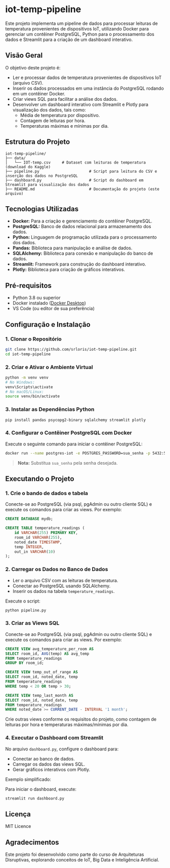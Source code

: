 # iot-temp-pipeline

Este projeto implementa um pipeline de dados para processar leituras de temperatura provenientes de dispositivos IoT, utilizando Docker para gerenciar um contêiner PostgreSQL, Python para o processamento dos dados e Streamlit para a criação de um dashboard interativo.

## Visão Geral

O objetivo deste projeto é:
- Ler e processar dados de temperatura provenientes de dispositivos IoT (arquivo CSV).
- Inserir os dados processados em uma instância do PostgreSQL rodando em um contêiner Docker.
- Criar views SQL para facilitar a análise dos dados.
- Desenvolver um dashboard interativo com Streamlit e Plotly para visualização dos dados, tais como:
  - Média de temperatura por dispositivo.
  - Contagem de leituras por hora.
  - Temperaturas máximas e mínimas por dia.

## Estrutura do Projeto

```
iot-temp-pipeline/
├── data/
│   └── IOT-temp.csv     # Dataset com leituras de temperatura (download do Kaggle)
├── pipeline.py                      # Script para leitura do CSV e inserção dos dados no PostgreSQL
├── dashboard.py                     # Script do dashboard em Streamlit para visualização dos dados
├── README.md                        # Documentação do projeto (este arquivo)
```

## Tecnologias Utilizadas

- **Docker:** Para a criação e gerenciamento do contêiner PostgreSQL.
- **PostgreSQL:** Banco de dados relacional para armazenamento dos dados.
- **Python:** Linguagem de programação utilizada para o processamento dos dados.
- **Pandas:** Biblioteca para manipulação e análise de dados.
- **SQLAlchemy:** Biblioteca para conexão e manipulação do banco de dados.
- **Streamlit:** Framework para construção do dashboard interativo.
- **Plotly:** Biblioteca para criação de gráficos interativos.

## Pré-requisitos

- Python 3.8 ou superior
- Docker instalado ([Docker Desktop](https://www.docker.com/get-started))
- VS Code (ou editor de sua preferência)

## Configuração e Instalação

### 1. Clonar o Repositório

```bash
git clone https://github.com/srloris/iot-temp-pipeline.git
cd iot-temp-pipeline
```

### 2. Criar e Ativar o Ambiente Virtual

```bash
python -m venv venv
# No Windows:
venv\Scripts\activate
# No macOS/Linux:
source venv/bin/activate
```

### 3. Instalar as Dependências Python

```bash
pip install pandas psycopg2-binary sqlalchemy streamlit plotly
```

### 4. Configurar o Contêiner PostgreSQL com Docker

Execute o seguinte comando para iniciar o contêiner PostgreSQL:

```bash
docker run --name postgres-iot -e POSTGRES_PASSWORD=sua_senha -p 5432:5432 -d postgres
```

> **Nota:** Substitua `sua_senha` pela senha desejada.

## Executando o Projeto

### 1. Crie o bando de dados e tabela
Conecte-se ao PostgreSQL (via psql, pgAdmin ou outro cliente SQL) e execute os comandos para criar as views. Por exemplo:

```sql
CREATE DATABASE mydb;
```

```sql
CREATE TABLE temperature_readings (
    id VARCHAR(255) PRIMARY KEY,
    room_id VARCHAR(255),
    noted_date TIMESTAMP,
    temp INTEGER,
    out_in VARCHAR(10)
);
```

### 2. Carregar os Dados no Banco de Dados

- Ler o arquivo CSV com as leituras de temperatura.
- Conectar ao PostgreSQL usando SQLAlchemy.
- Inserir os dados na tabela `temperature_readings`.

Execute o script:

```bash
python pipeline.py
```

### 3. Criar as Views SQL

Conecte-se ao PostgreSQL (via psql, pgAdmin ou outro cliente SQL) e execute os comandos para criar as views. Por exemplo:

```sql
CREATE VIEW avg_temperature_per_room AS
SELECT room_id, AVG(temp) AS avg_temp
FROM temperature_readings
GROUP BY room_id;
```

```sql
CREATE VIEW temp_out_of_range AS
SELECT room_id, noted_date, temp
FROM temperature_readings
WHERE temp < 20 OR temp > 30;
```

```sql
CREATE VIEW temp_last_month AS
SELECT room_id, noted_date, temp
FROM temperature_readings
WHERE noted_date >= CURRENT_DATE - INTERVAL '1 month';
```

Crie outras views conforme os requisitos do projeto, como contagem de leituras por hora e temperaturas máximas/mínimas por dia.

### 4. Executar o Dashboard com Streamlit

No arquivo `dashboard.py`, configure o dashboard para:
- Conectar ao banco de dados.
- Carregar os dados das views SQL.
- Gerar gráficos interativos com Plotly.

Exemplo simplificado:

Para iniciar o dashboard, execute:

```bash
streamlit run dashboard.py
```

## Licença

MIT Licence

## Agradecimentos

Este projeto foi desenvolvido como parte do curso de Arquiteturas Disruptivas, explorando conceitos de IoT, Big Data e Inteligência Artificial.
